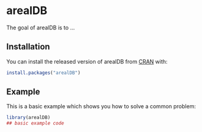 # arealDB

<!-- badges: start -->
<!-- badges: end -->

The goal of arealDB is to ...

## Installation

You can install the released version of arealDB from [CRAN](https://CRAN.R-project.org) with:

``` r
install.packages("arealDB")
```

## Example

This is a basic example which shows you how to solve a common problem:

``` r
library(arealDB)
## basic example code
```

